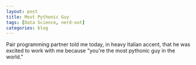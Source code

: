 ```yaml
---
layout: post
title: Most Pythonic Guy
tags: [Data Science, nerd-out]
categories: blog
---
```


Pair programming partner told me today, in heavy Italian accent, that he was excited to work with me because "you're the most pythonic guy in the world."
